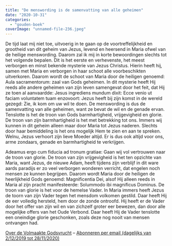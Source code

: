 ```yaml
---
title: "De menswording is de samenvatting van alle geheimen"
date: "2020-10-31"
categories: 
  - "gouden-boek"
coverImage: "unnamed-file-236.jpeg"
---
```


De tijd laat mij niet toe, uitvoerig in te gaan op de voortreffelijkheid en grootheid van dit geheim van Jezus, levend en heersend in Maria ofwel van de heilige menswording. Daarom zal ik mij in korte bewoordingen slechts tot het volgende bepalen. Dit is het eerste en verhevenste, het meest verborgen en minst bekende mysterie van Jezus Christus. Hierin heeft hij, samen met Maria en verborgen in haar schoot alle voorbeschikten uitverkoren. Daarom wordt de schoot van Maria door de heiligen genoemd: Aula sacramentorum: zaal van Gods geheimen. In dit mysterie heeft Hij reeds alle andere geheimen van zijn leven samengevat door het feit, dat Hij ze toen al aanvaardde: Jesus ingrediens mundum dixit: Ecce venio ut faciam voluntatem tuam enzovoort: Jezus heeft bij zijn komst in de wereld gezegd: Zie, ik kom om uw wil te doen. De menswording is dus de samenvatting van alle geheimen, want ze bevat de wil en de genade ervan. Tenslotte is het de troon van Gods barmhartigheid, vrijgevigheid en glorie. De troon van zijn barmhartigheid is het met betrekking tot ons. Immers wij kunnen in dit geheim alleen maar door Maria tot Jezus naderen. Slechts door haar bemiddeling is het ons mogelijk Hem te zien en aan te spreken. Welnu, Jezus verhoort zijn lieve Moeder altijd. Er is dus ook altijd voor ons, arme zondaars, genade en barmhartigheid te verkrijgen.

Adeamus ergo cum fiducia ad tronum gratiae: Gaan wij vol vertrouwen naar de troon van glorie. De troon van zijn vrijgevigheid is het ten opzichte van Maria, want Jezus, de nieuwe Adam, heeft tijdens zijn verblijf in dit ware aards paradijs er zo veel verborgen wonderen verricht, dat engelen noch mensen ze kunnen begrijpen. Daarom wordt Maria door de heiligen de heerlijkheid Gods genoemd: Magnificentia Dei, alsof Hij alleen reeds in Maria al zijn pracht manifesteerde: Solummodo ibi magnificus Dominus. De troon van glorie is het voor de hemelse Vader. In Maria immers heeft Jezus de toorn van zijn Vader tegen het mensdom volkomen gestild. Daar heeft Hij de eer volledig hersteld, hem door de zonde ontroofd. Hij heeft er de Vader door het offer van zijn wil en van zichzelf groter eer bewezen, dan door alle mogelijke offers van het Oude Verbond. Daar heeft Hij de Vader tenslotte een oneindige glorie geschonken, zoals deze nog nooit van mensen ontvangen had.

[Over de Volmaakte Godsvrucht](/blog/een-jaar-lang-volmaakte-godsvrucht/) – [Abonneren per email (dagelijks van 2/12/2019 tot 28/11/2020)](http://eepurl.com/9RKvX)
